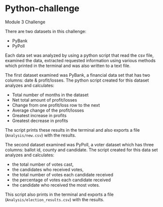# Python-challenge
Module 3 Challenge

There are two datasets in this challenge:
- PyBank
- PyPoll

Each data set was analyzed by using a python script that read the csv file, examined the data, extracted requested information using various methods which printed in the terminal and was also written to a text file. 

The first dataset examined was PyBank, a financial data set that has two columns: date & profit/losses. The python script created for this dataset analyzes and calculates:
- Total number of months in the dataset
- Net total amount of profit/losses
- Change from one profit/loss row to the next
- Average change of the profit/losses 
- Greatest increase in profits 
- Greatest decrease in profits 

The script prints these results in the terminal and also exports a file (`Analysis/new.csv`) with the results.

The second dataset examined was PyPoll, a voter dataset which has three columns: ballot id, county and candidate. The script created for this data set analyzes and calculates:
- the total number of votes cast, 
- the candidates who received votes, 
- the total number of votes each candidate received 
- the percentage of votes each candidate received  
- the candidate who received the most votes. 

This script also prints in the terminal and exports a file (`Analysis/election_results.csv`) with the results. 
